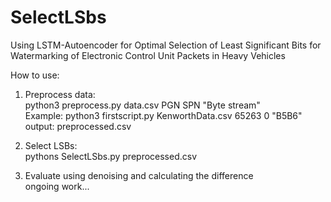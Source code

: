# SelectLSbs
Using LSTM-Autoencoder for Optimal Selection of Least Significant Bits for Watermarking of Electronic Control Unit Packets in Heavy Vehicles
</br>

How to use:</br>
1. Preprocess data: </br>
python3 preprocess.py data.csv PGN SPN "Byte stream"</br>
Example: python3 firstscript.py KenworthData.csv 65263 0 "B5B6" </br>
output: preprocessed.csv </br>

2. Select LSBs:</br>
pythons SelectLSbs.py preprocessed.csv </br>

3. Evaluate using denoising and calculating the difference </br>
ongoing work...

